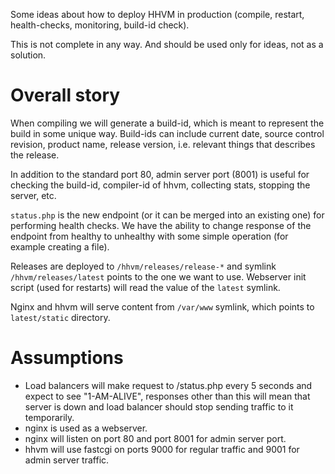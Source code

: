 Some ideas about how to deploy HHVM in production (compile, restart, health-checks, monitoring, build-id check).

This is not complete in any way. And should be used only for ideas, not as a solution.


Overall story
=============

When compiling we will generate a build-id, which is meant to represent the build in some unique way. Build-ids can include current date, source control revision, product name, release version, i.e. relevant things that describes the release.

In addition to the standard port 80, admin server port (8001) is useful for checking the build-id, compiler-id of hhvm, collecting stats, stopping the server, etc.

`status.php` is the new endpoint (or it can be merged into an existing one) for performing health checks. We have the ability to change response of the endpoint from healthy to unhealthy with some simple operation (for example creating a file).

Releases are deployed to `/hhvm/releases/release-*` and symlink `/hhvm/releases/latest` points to the one we want to use. Webserver init script (used for restarts) will read the value of the `latest` symlink.

Nginx and hhvm will serve content from `/var/www` symlink, which points to `latest/static` directory.


Assumptions
===========

* Load balancers will make request to /status.php every 5 seconds and expect to see "1-AM-ALIVE", responses other than this will mean that server is down and load balancer should stop sending traffic to it temporarily.
* nginx is used as a webserver.
* nginx will listen on port 80 and port 8001 for admin server port.
* hhvm will use fastcgi on ports 9000 for regular traffic and 9001 for admin server traffic.
